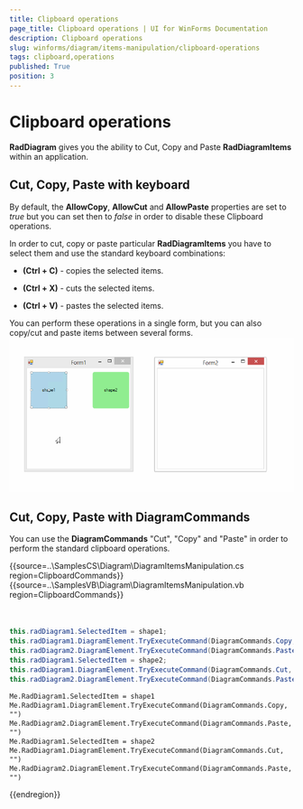```yaml
---
title: Clipboard operations
page_title: Clipboard operations | UI for WinForms Documentation
description: Clipboard operations
slug: winforms/diagram/items-manipulation/clipboard-operations
tags: clipboard,operations
published: True
position: 3
---
```


# Clipboard operations



__RadDiagram__ gives you the ability to Cut, Copy and Paste __RadDiagramItems__ within an application.

## Cut, Copy, Paste with keyboard

By default, the __AllowCopy__, __AllowCut__ and __AllowPaste__  properties are set to *true*  but you can set then to *false* in order to disable these Clipboard operations.

In order to cut, copy or paste particular __RadDiagramItems__  you have to select them and use the standard keyboard combinations:

* __(Ctrl + C)__ - copies the selected items.
            

* __(Ctrl + X)__ - cuts the selected items.
            

* __(Ctrl + V)__ - pastes the selected items.
            

You can perform these operations in a single form, but you can also copy/cut and paste items between several forms.![diagram-items-manipulation-clipboard-operations 001](images/diagram-items-manipulation-clipboard-operations001.gif)

## Cut, Copy, Paste with DiagramCommands

You can use the __DiagramCommands__ "Cut", "Copy" and "Paste" in order to perform the standard clipboard operations. 

{{source=..\SamplesCS\Diagram\DiagramItemsManipulation.cs region=ClipboardCommands}} 
{{source=..\SamplesVB\Diagram\DiagramItemsManipulation.vb region=ClipboardCommands}} 

````C#
 
            
this.radDiagram1.SelectedItem = shape1;
this.radDiagram1.DiagramElement.TryExecuteCommand(DiagramCommands.Copy, "");
this.radDiagram2.DiagramElement.TryExecuteCommand(DiagramCommands.Paste, "");
this.radDiagram1.SelectedItem = shape2;
this.radDiagram1.DiagramElement.TryExecuteCommand(DiagramCommands.Cut, "");
this.radDiagram2.DiagramElement.TryExecuteCommand(DiagramCommands.Paste, "");

````
````VB.NET
Me.RadDiagram1.SelectedItem = shape1
Me.RadDiagram1.DiagramElement.TryExecuteCommand(DiagramCommands.Copy, "")
Me.RadDiagram2.DiagramElement.TryExecuteCommand(DiagramCommands.Paste, "")
Me.RadDiagram1.SelectedItem = shape2
Me.RadDiagram1.DiagramElement.TryExecuteCommand(DiagramCommands.Cut, "")
Me.RadDiagram2.DiagramElement.TryExecuteCommand(DiagramCommands.Paste, "")

````

{{endregion}} 




